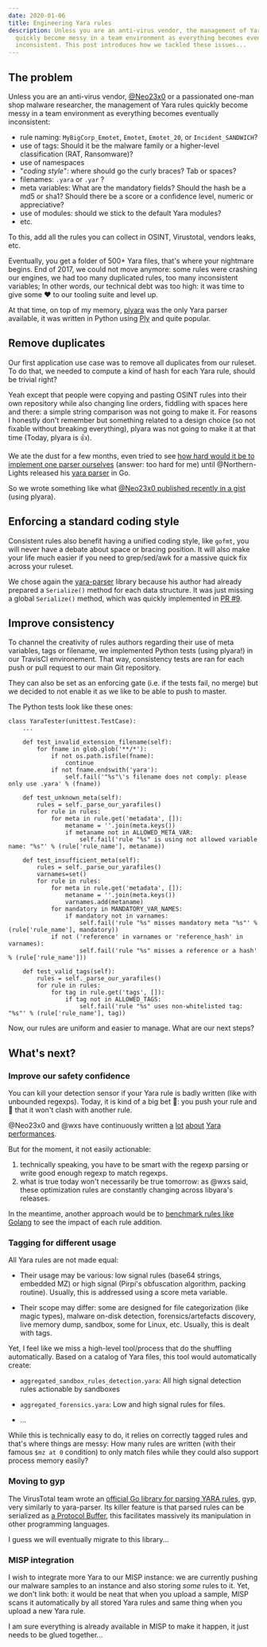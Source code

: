 ```yaml
---
date: 2020-01-06
title: Engineering Yara rules
description: Unless you are an anti-virus vendor, the management of Yara rules
  quickly become messy in a team environment as everything becomes eventually
  inconsistent. This post introduces how we tackled these issues...
---
```


## The problem

Unless you are an anti-virus vendor, [@Neo23x0](https://twitter.com/cyb3rops/)
or a passionated one-man shop malware researcher, the management of Yara rules
quickly become messy in a team environment as everything becomes eventually
inconsistent:

- rule naming: `MyBigCorp_Emotet`, `Emotet`, `Emotet_20`, or `Incident_SANDWICH`?
- use of tags: Should it be the malware family or a higher-level classification (RAT, Ransomware)?
- use of namespaces
- "*coding style*": where should go the curly braces? Tab or spaces?
- filenames: `.yara` or `.yar` ?
- meta variables: What are the mandatory fields? Should the hash be a md5 or
  sha1? Should there be a score or a confidence level, numeric or appreciative?
- use of modules: should we stick to the default Yara modules?
- etc.

To this, add all the rules you can collect in OSINT, Virustotal, vendors leaks,
etc.

Eventually, you get a folder of 500+ Yara files, that's where your nightmare
begins. End of 2017, we could not move anymore: some rules were crashing our
engines, we had too many duplicated rules, too many inconsistent variables; In
other words, our technical debt was too high: it was time to give some ❤️ to our
tooling suite and level up.

At that time, on top of my memory, [plyara](https://github.com/plyara/plyara)
was the only Yara parser available, it was written in Python using
[Ply](https://www.dabeaz.com/ply/) and quite popular.

## Remove duplicates

Our first application use case was to remove all duplicates from our ruleset. To
do that, we needed to compute a kind of hash for each Yara rule, should be
trivial right?

Yeah except that people were copying and pasting OSINT rules into their own
repository while also changing line orders, fiddling with spaces here and there:
a simple string comparison was not going to make it. For reasons I honestly don't
remember but something related to a design choice (so not fixable without
breaking everything), plyara was not going to make it at that time (Today,
plyara is 👍). 

We ate the dust for a few months, even tried to see [how hard would it be to implement one parser ourselves](https://github.com/nbareil/yaraparser-go)
(answer: too hard for me) until @Northern-Lights released his [yara parser](https://github.com/Northern-Lights/yara-parser) in Go.

So we wrote something like what [@Neo23x0 published recently in a gist](https://gist.github.com/Neo23x0/577926e34183b4cedd76aa33f6e4dfa3) (using plyara).

## Enforcing a standard coding style

Consistent rules also benefit having a unified coding style, like `gofmt`, you
will never have a debate about space or bracing position. It will also make your
life much easier if you need to grep/sed/awk for a massive quick fix across your
ruleset.

We chose again the
[yara-parser](https://github.com/Northern-Lights/yara-parser) library because
his author had already prepared a `Serialize()` method for each data
structure. It was just missing a global `Serialize()` method, which was quickly
implemented in [PR #9](https://github.com/Northern-Lights/yara-parser/pull/9).

## Improve consistency

To channel the creativity of rules authors regarding their use of meta
variables, tags or filename, we implemented Python tests (using plyara!) in
our TravisCI environement. That way, consistency tests are ran for each push or pull
request to our main Git repository.

They can also be set as an enforcing gate (i.e. if the tests fail, no merge) but
we decided to not enable it as we like to be able to push to master.

The Python tests look like these ones:

```
class YaraTester(unittest.TestCase):
    ...

    def test_invalid_extension_filename(self):
        for fname in glob.glob('**/*'):
            if not os.path.isfile(fname):
                continue
            if not fname.endswith('yara'):
                self.fail('"%s"\'s filename does not comply: please only use .yara' % (fname))
                
    def test_unknown_meta(self):
        rules = self._parse_our_yarafiles()
        for rule in rules:
            for meta in rule.get('metadata', []):
                metaname = ''.join(meta.keys())
                if metaname not in ALLOWED_META_VAR:
                    self.fail('rule "%s" is using not allowed variable name: "%s"' % (rule['rule_name'], metaname))

    def test_insufficient_meta(self):
        rules = self._parse_our_yarafiles()
        varnames=set()
        for rule in rules:
            for meta in rule.get('metadata', []):
                metaname = ''.join(meta.keys())
                varnames.add(metaname)
            for mandatory in MANDATORY_VAR_NAMES:
                if mandatory not in varnames:
                    self.fail('rule "%s" misses mandatory meta "%s"' % (rule['rule_name'], mandatory))
            if not ('reference' in varnames or 'reference_hash' in varnames):
                    self.fail('rule "%s" misses a reference or a hash' % (rule['rule_name']))

    def test_valid_tags(self):
        rules = self._parse_our_yarafiles()
        for rule in rules:
            for tag in rule.get('tags', []):
                if tag not in ALLOWED_TAGS:
                    self.fail('rule "%s" uses non-whitelisted tag: "%s"' % (rule['rule_name'], tag))
```

Now, our rules are uniform and easier to manage. What are our next steps?

## What's next?
### Improve our safety confidence

You can kill your detection sensor if your Yara rule is badly written (like with
unbounded regexps). Today, it is kind of a big bet 🎲: you push your rule and 🤞
that it won't clash with another rule.

@Neo23x0 and @wxs have continuously written
[a](https://twitter.com/cyb3rops/status/1194330847844950017)
[lot](https://twitter.com/wxs/status/1179840939440906240)
[about](https://twitter.com/wxs/status/1082379340493582342)
[Yara performances](https://gist.github.com/Neo23x0/e3d4e316d7441d9143c7).

But for the moment, it not easily actionable:

1. technically speaking, you have to be smart with the regexp parsing or write
   good enough regexp to match regexps.
1. what is true today won't necessarily be true tomorrow: as @wxs said, these 
   optimization rules are constantly changing across libyara's releases.

In the meantime, another approach would be to [benchmark rules like Golang](https://golang.org/pkg/testing/#hdr-Benchmarks)
to see the impact of each rule addition.

### Tagging for different usage

All Yara rules are not made equal:

- Their usage may be various: low signal rules (base64 strings, embedded MZ) or
  high signal (Pirpi's obfuscation algorithm, packing routine). Usually, this is
  addressed using a score meta variable.

- Their scope may differ: some are designed for file categorization (like magic
  types), malware on-disk detection, forensics/artefacts discovery, live memory
  dump, sandbox, some for Linux, etc. Usually, this is dealt with tags.

Yet, I feel like we miss a high-level tool/process that do the shuffling
automatically. Based on a catalog of Yara files, this tool would automatically
create:

- `aggregated_sandbox_rules_detection.yara`: All high signal detection rules
  actionable by sandboxes

- `aggregated_forensics.yara`: Low and high signal rules for files.

- ...

While this is technically easy to do, it relies on correctly tagged rules and
that's where things are messy: How many rules are written (with their famous
`$mz at 0` condition) to only match files while they could also support process
memory easily?

### Moving to gyp

The VirusTotal team wrote an [official Go library for parsing YARA
rules](https://github.com/VirusTotal/gyp/), gyp, very
similarly to yara-parser. Its killer feature is that parsed rules can be
serialized as [a Protocol Buffer](https://github.com/VirusTotal/gyp/blob/master/pb/yara.proto), this
facilitates massively its manipulation in other programming languages.

I guess we will eventually migrate to this library...

### MISP integration

I wish to integrate more Yara to our MISP instance: we are currently pushing our
malware samples to an instance and also storing *some* rules to it. Yet, we
don't link both: it would be neat that when you upload a sample, MISP scans it
automatically by all stored Yara rules and same thing when you upload a new Yara
rule.

I am sure everything is already available in MISP to make it happen, it just
needs to be glued together...

